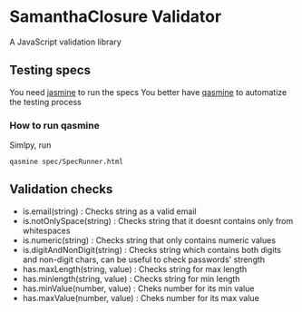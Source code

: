 # SamanthaClosure Validator

A JavaScript validation library

## Testing specs

You need [jasmine](http://pivotal.github.com/jasmine/) to run the specs
You better have [qasmine](https://github.com/SamanthaClosure/qasmine) to automatize the testing process

### How to run qasmine

Simlpy, run
    
    qasmine spec/SpecRunner.html


## Validation checks

* is.email(string) : Checks string as a valid email
* is.notOnlySpace(string) : Checks string that it doesnt contains only from whitespaces
* is.numeric(string) : Checks string that only contains numeric values
* is.digitAndNonDigit(string) : Checks string which contains both digits and non-digit chars, can be useful to check passwords' strength
* has.maxLength(string, value) : Checks string for max length
* has.minlength(string, value) : Checks string for min length
* has.minValue(number, value) : Cheks number for its min value
* has.maxValue(number, value) : Cheks number for its max value
